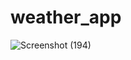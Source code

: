 # weather_app
![Screenshot (194)](https://user-images.githubusercontent.com/128027179/227227335-191dcf5e-9cb4-475e-b09b-0abb55873895.png)
